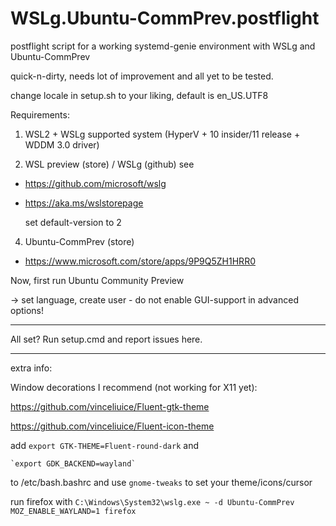 # WSLg.Ubuntu-CommPrev.postflight

postflight script for a working systemd-genie environment with WSLg and Ubuntu-CommPrev

quick-n-dirty, needs lot of improvement and all yet to be tested.

change locale in setup.sh to your liking, default is en_US.UTF8

Requirements:
1. WSL2 + WSLg supported system (HyperV + 10 insider/11 release + WDDM 3.0 driver)

2. WSL preview (store) / WSLg (github)
see
- https://github.com/microsoft/wslg
- https://aka.ms/wslstorepage

  set default-version to 2

4. Ubuntu-CommPrev (store)
- https://www.microsoft.com/store/apps/9P9Q5ZH1HRR0

Now, first run Ubuntu Community Preview

-> set language, create user - do not enable GUI-support in advanced options!

------------------------

All set? Run setup.cmd and report issues here.

------------------------

extra info:

Window decorations I recommend (not working for X11 yet):

https://github.com/vinceliuice/Fluent-gtk-theme

https://github.com/vinceliuice/Fluent-icon-theme

add `export GTK-THEME=Fluent-round-dark` and

    `export GDK_BACKEND=wayland`
    
to /etc/bash.bashrc and use `gnome-tweaks` to set your theme/icons/cursor

run firefox with `C:\Windows\System32\wslg.exe ~ -d Ubuntu-CommPrev MOZ_ENABLE_WAYLAND=1 firefox`
